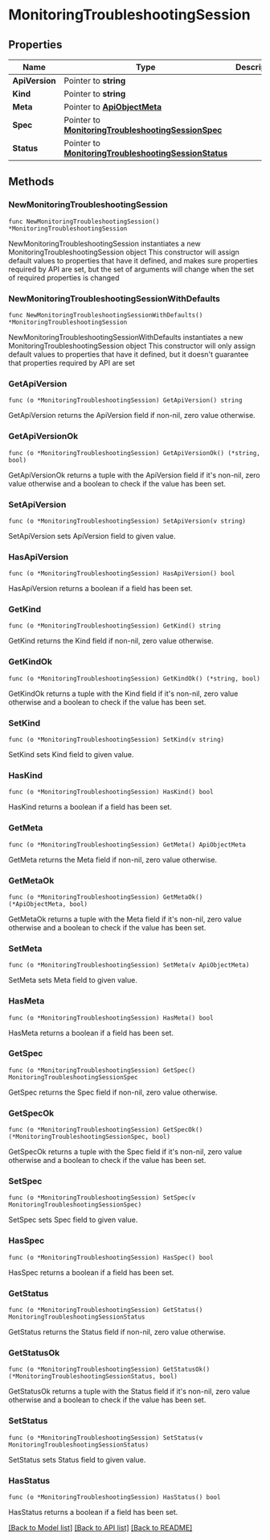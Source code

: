 # MonitoringTroubleshootingSession

## Properties

Name | Type | Description | Notes
------------ | ------------- | ------------- | -------------
**ApiVersion** | Pointer to **string** |  | [optional] 
**Kind** | Pointer to **string** |  | [optional] 
**Meta** | Pointer to [**ApiObjectMeta**](apiObjectMeta.md) |  | [optional] 
**Spec** | Pointer to [**MonitoringTroubleshootingSessionSpec**](monitoringTroubleshootingSessionSpec.md) |  | [optional] 
**Status** | Pointer to [**MonitoringTroubleshootingSessionStatus**](monitoringTroubleshootingSessionStatus.md) |  | [optional] 

## Methods

### NewMonitoringTroubleshootingSession

`func NewMonitoringTroubleshootingSession() *MonitoringTroubleshootingSession`

NewMonitoringTroubleshootingSession instantiates a new MonitoringTroubleshootingSession object
This constructor will assign default values to properties that have it defined,
and makes sure properties required by API are set, but the set of arguments
will change when the set of required properties is changed

### NewMonitoringTroubleshootingSessionWithDefaults

`func NewMonitoringTroubleshootingSessionWithDefaults() *MonitoringTroubleshootingSession`

NewMonitoringTroubleshootingSessionWithDefaults instantiates a new MonitoringTroubleshootingSession object
This constructor will only assign default values to properties that have it defined,
but it doesn't guarantee that properties required by API are set

### GetApiVersion

`func (o *MonitoringTroubleshootingSession) GetApiVersion() string`

GetApiVersion returns the ApiVersion field if non-nil, zero value otherwise.

### GetApiVersionOk

`func (o *MonitoringTroubleshootingSession) GetApiVersionOk() (*string, bool)`

GetApiVersionOk returns a tuple with the ApiVersion field if it's non-nil, zero value otherwise
and a boolean to check if the value has been set.

### SetApiVersion

`func (o *MonitoringTroubleshootingSession) SetApiVersion(v string)`

SetApiVersion sets ApiVersion field to given value.

### HasApiVersion

`func (o *MonitoringTroubleshootingSession) HasApiVersion() bool`

HasApiVersion returns a boolean if a field has been set.

### GetKind

`func (o *MonitoringTroubleshootingSession) GetKind() string`

GetKind returns the Kind field if non-nil, zero value otherwise.

### GetKindOk

`func (o *MonitoringTroubleshootingSession) GetKindOk() (*string, bool)`

GetKindOk returns a tuple with the Kind field if it's non-nil, zero value otherwise
and a boolean to check if the value has been set.

### SetKind

`func (o *MonitoringTroubleshootingSession) SetKind(v string)`

SetKind sets Kind field to given value.

### HasKind

`func (o *MonitoringTroubleshootingSession) HasKind() bool`

HasKind returns a boolean if a field has been set.

### GetMeta

`func (o *MonitoringTroubleshootingSession) GetMeta() ApiObjectMeta`

GetMeta returns the Meta field if non-nil, zero value otherwise.

### GetMetaOk

`func (o *MonitoringTroubleshootingSession) GetMetaOk() (*ApiObjectMeta, bool)`

GetMetaOk returns a tuple with the Meta field if it's non-nil, zero value otherwise
and a boolean to check if the value has been set.

### SetMeta

`func (o *MonitoringTroubleshootingSession) SetMeta(v ApiObjectMeta)`

SetMeta sets Meta field to given value.

### HasMeta

`func (o *MonitoringTroubleshootingSession) HasMeta() bool`

HasMeta returns a boolean if a field has been set.

### GetSpec

`func (o *MonitoringTroubleshootingSession) GetSpec() MonitoringTroubleshootingSessionSpec`

GetSpec returns the Spec field if non-nil, zero value otherwise.

### GetSpecOk

`func (o *MonitoringTroubleshootingSession) GetSpecOk() (*MonitoringTroubleshootingSessionSpec, bool)`

GetSpecOk returns a tuple with the Spec field if it's non-nil, zero value otherwise
and a boolean to check if the value has been set.

### SetSpec

`func (o *MonitoringTroubleshootingSession) SetSpec(v MonitoringTroubleshootingSessionSpec)`

SetSpec sets Spec field to given value.

### HasSpec

`func (o *MonitoringTroubleshootingSession) HasSpec() bool`

HasSpec returns a boolean if a field has been set.

### GetStatus

`func (o *MonitoringTroubleshootingSession) GetStatus() MonitoringTroubleshootingSessionStatus`

GetStatus returns the Status field if non-nil, zero value otherwise.

### GetStatusOk

`func (o *MonitoringTroubleshootingSession) GetStatusOk() (*MonitoringTroubleshootingSessionStatus, bool)`

GetStatusOk returns a tuple with the Status field if it's non-nil, zero value otherwise
and a boolean to check if the value has been set.

### SetStatus

`func (o *MonitoringTroubleshootingSession) SetStatus(v MonitoringTroubleshootingSessionStatus)`

SetStatus sets Status field to given value.

### HasStatus

`func (o *MonitoringTroubleshootingSession) HasStatus() bool`

HasStatus returns a boolean if a field has been set.


[[Back to Model list]](../README.md#documentation-for-models) [[Back to API list]](../README.md#documentation-for-api-endpoints) [[Back to README]](../README.md)


